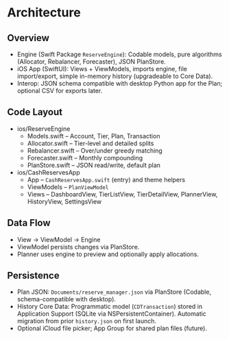 # Architecture

## Overview
- Engine (Swift Package `ReserveEngine`): Codable models, pure algorithms (Allocator, Rebalancer, Forecaster), JSON PlanStore.
- iOS App (SwiftUI): Views + ViewModels, imports engine, file import/export, simple in-memory history (upgradeable to Core Data).
- Interop: JSON schema compatible with desktop Python app for the Plan; optional CSV for exports later.

## Code Layout
- ios/ReserveEngine
  - Models.swift – Account, Tier, Plan, Transaction
  - Allocator.swift – Tier-level and detailed splits
  - Rebalancer.swift – Over/under greedy matching
  - Forecaster.swift – Monthly compounding
  - PlanStore.swift – JSON read/write, default plan
- ios/CashReservesApp
  - App – `CashReservesApp.swift` (entry) and theme helpers
  - ViewModels – `PlanViewModel`
  - Views – DashboardView, TierListView, TierDetailView, PlannerView, HistoryView, SettingsView

## Data Flow
- View → ViewModel → Engine
- ViewModel persists changes via PlanStore.
- Planner uses engine to preview and optionally apply allocations.

## Persistence
- Plan JSON: `Documents/reserve_manager.json` via PlanStore (Codable, schema-compatible with desktop).
- History Core Data: Programmatic model (`CDTransaction`) stored in Application Support (SQLite via NSPersistentContainer). Automatic migration from prior `history.json` on first launch.
- Optional iCloud file picker; App Group for shared plan files (future).
